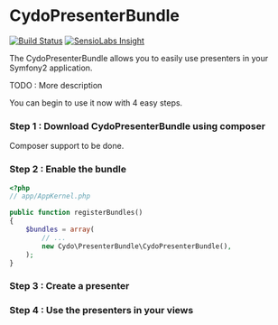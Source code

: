 CydoPresenterBundle
===================

[![Build Status](https://travis-ci.org/Cydonia7/CydoPresenterBundle.svg?branch=master)](https://travis-ci.org/Cydonia7/CydoPresenterBundle)
[![SensioLabs Insight](https://insight.sensiolabs.com/projects/19d8452b-3553-4599-858b-75f3a5a7245b/big.png)](https://travis-ci.org/Cydonia7/CydoPresenterBundl://insight.sensiolabs.com/projects/19d8452b-3553-4599-858b-75f3a5a7245b)

The CydoPresenterBundle allows you to easily use presenters in your Symfony2 application.

TODO : More description

You can begin to use it now with 4 easy steps.

### Step 1 : Download CydoPresenterBundle using composer

Composer support to be done.

### Step 2 : Enable the bundle

``` php
<?php
// app/AppKernel.php

public function registerBundles()
{
    $bundles = array(
        // ...
        new Cydo\PresenterBundle\CydoPresenterBundle(),
    );
}
```

### Step 3 : Create a presenter

### Step 4 : Use the presenters in your views
